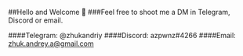 

##Hello and Welcome 👋
###Feel free to shoot me a DM in Telegram, Discord or email.

####Telegram: @zhukandriy
####Discord: azpwnz#4266
####Email: zhuk.andrey.a@gmail.com
